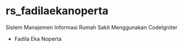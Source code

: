 # rs_fadilaekanoperta
Sistem Manajemen Informasi Rumah Sakit Menggunakan CodeIgniter
- Fadila Eka Noperta
